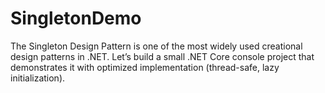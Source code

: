 # SingletonDemo
The Singleton Design Pattern is one of the most widely used creational design patterns in .NET. Let’s build a small .NET Core console project that demonstrates it with optimized implementation (thread-safe, lazy initialization).
